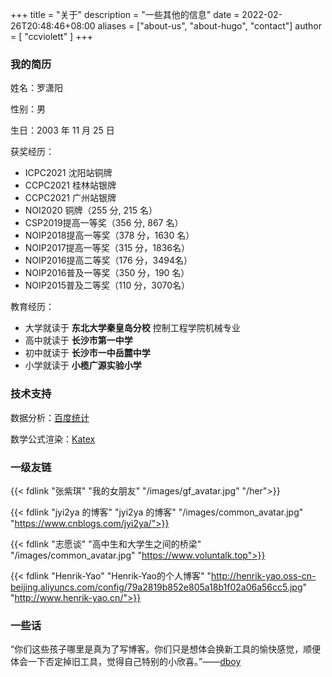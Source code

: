 +++
title = "关于"
description = "一些其他的信息"
date = 2022-02-26T20:48:46+08:00
aliases = ["about-us", "about-hugo", "contact"]
author = [ "ccviolett" ]
+++

### 我的简历

姓名：罗潇阳

性别：男

生日：2003 年 11 月 25 日

获奖经历：

- ICPC2021 沈阳站铜牌
- CCPC2021 桂林站银牌
- CCPC2021 广州站银牌
- NOI2020 铜牌（255 分, 215 名）
- CSP2019提高一等奖（356 分, 867 名）
- NOIP2018提高一等奖（378 分，1630 名）
- NOIP2017提高一等奖（315 分，1836名）
- NOIP2016提高二等奖（176 分，3494名）
- NOIP2016普及一等奖（350 分，190 名）
- NOIP2015普及二等奖（110 分，3070名）

教育经历：

- 大学就读于 **东北大学秦皇岛分校** 控制工程学院机械专业
- 高中就读于 **长沙市第一中学**
- 初中就读于 **长沙市一中岳麓中学**
- 小学就读于 **小榄广源实验小学**

### 技术支持

数据分析：[百度统计](https://tongji.baidu.com/)

数学公式渲染：[Katex](https://katex.org/)

### 一级友链 

{{< fdlink "张紫琪" "我的女朋友" "/images/gf_avatar.jpg" "/her">}}

{{< fdlink "jyi2ya 的博客" "jyi2ya 的博客" "/images/common_avatar.jpg" "https://www.cnblogs.com/jyi2ya/">}}

{{< fdlink "志愿谈" "高中生和大学生之间的桥梁" "/images/common_avatar.jpg" "https://www.voluntalk.top">}}

{{< fdlink "Henrik-Yao" "Henrik-Yao的个人博客" "http://henrik-yao.oss-cn-beijing.aliyuncs.com/config/79a2819b852e805a18b1f02a06a56cc5.jpg" "http://www.henrik-yao.cn/">}}

### 一些话

“你们这些孩子哪里是真为了写博客。你们只是想体会换新工具的愉快感觉，顺便体会一下否定掉旧工具，觉得自己特别的小欣喜。”——[dboy](https://www.zhihu.com/people/d-b-o-y)
